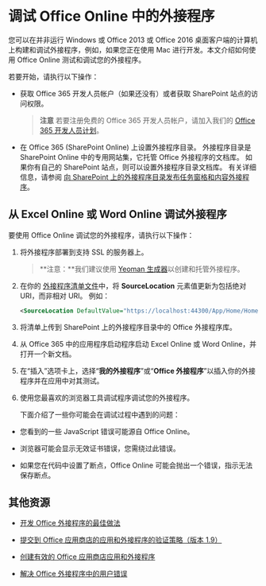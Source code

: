 
# <a name="debug-add-ins-in-office-online"></a>调试 Office Online 中的外接程序


您可以在并非运行 Windows 或 Office 2013 或 Office 2016 桌面客户端的计算机上构建和调试外接程序，例如，如果您正在使用 Mac 进行开发。本文介绍如何使用 Office Online 测试和调试您的外接程序。 

若要开始，请执行以下操作：


- 获取 Office 365 开发人员帐户（如果还没有）或者获取 SharePoint 站点的访问权限。
    
     >**注意**  若要注册免费的 Office 365 开发人员帐户，请加入我们的 [Office 365 开发人员计划](https://dev.office.com/devprogram)。
     
- 在 Office 365 (SharePoint Online) 上设置外接程序目录。 外接程序目录是 SharePoint Online 中的专用网站集，它托管 Office 外接程序的文档库。 如果你有自己的 SharePoint 站点，则可以设置外接程序目录文档库。 有关详细信息，请参阅 [向 SharePoint 上的外接程序目录发布任务窗格和内容外接程序](../publish/publish-task-pane-and-content-add-ins-to-an-add-in-catalog.md)。
    

## <a name="debug-your-add-in-from-excel-online-or-word-online"></a>从 Excel Online 或 Word Online 调试外接程序

要使用 Office Online 调试您的外接程序，请执行以下操作：


1. 将外接程序部署到支持 SSL 的服务器上。
    
     >**注意：**我们建议使用 [Yeoman 生成器](https://github.com/OfficeDev/generator-office)以创建和托管外接程序。
     
2. 在你的 [外接程序清单文件](../../docs/overview/add-in-manifests.md)中，将 **SourceLocation** 元素值更新为包括绝对 URI，而非相对 URI。 例如：
    
    ```xml
    <SourceLocation DefaultValue="https://localhost:44300/App/Home/Home.html" />
    ```
    
3. 将清单上传到 SharePoint 上的外接程序目录中的 Office 外接程序库。
    
4. 从 Office 365 中的应用程序启动程序启动 Excel Online 或 Word Online，并打开一个新文档。
    
5. 在“插入”选项卡上，选择“**我的外接程序**”或“**Office 外接程序**”以插入你的外接程序并在应用中对其测试。
    
6. 使用您最喜欢的浏览器工具调试程序调试您的外接程序。
    
    下面介绍了一些你可能会在调试过程中遇到的问题：
    
  - 您看到的一些 JavaScript 错误可能源自 Office Online。
    
  - 浏览器可能会显示无效证书错误，您需绕过此错误。
    
  - 如果您在代码中设置了断点，Office Online 可能会抛出一个错误，指示无法保存断点。
    

## <a name="additional-resources"></a>其他资源


- [开发 Office 外接程序的最佳做法](../overview/add-in-development-best-practices.md)
    
- [提交到 Office 应用商店的应用和外接程序的验证策略（版本 1.9）](http://msdn.microsoft.com/library/cd90836a-523e-42f5-ab02-5123cdf9fefe%28Office.15%29.aspx)
    
- [创建有效的 Office 应用商店应用和外接程序](http://msdn.microsoft.com/library/c66a6e6b-2e96-458f-8f8c-2a499fe942c9%28Office.15%29.aspx)
    
- [解决 Office 外接程序中的用户错误](../testing/testing-and-troubleshooting.md)
    
